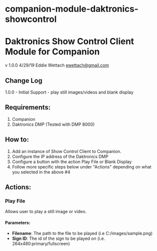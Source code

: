 # companion-module-daktronics-showcontrol
# Daktronics Show Control Client Module for Companion
v 1.0.0
4/29/19
Eddie Wettach <ewettach@gmail.com>

## Change Log
1.0.0 - Initial Support - play still images/videos and blank display

## Requirements:
1.  Companion
2.  Daktronics DMP (Tested with DMP 8000)

## How to:
1.  Add an instance of Show Control Client to Companion.
2.  Configure the IP address of the Daktronics DMP
3.  Configure a button with the action Play File or Blank Display
4.  Follow more specific steps below under "Actions" depending on what you selected in the above #4


## Actions:
### Play File

Allows user to play a still image or video. 

#### Parameters:

- **Filename**: The path to the file to be played (i.e C:/images/sample.png)
- **Sign ID**: The id of the sign to be played on (i.e. 264x480:primary/fullscreen)




